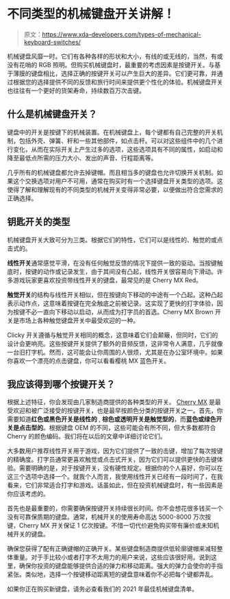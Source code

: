 # 不同类型的机械键盘开关讲解！

> 原文：<https://www.xda-developers.com/types-of-mechanical-keyboard-switches/>

机械键盘风靡一时。它们有各种各样的形状和大小，有线的或无线的，当然，有或没有花哨的 RGB 照明。但购买机械键盘时，最重要的考虑因素是按键开关。与基于薄膜的键盘相比，选择正确的按键开关可以产生巨大的差异。它们更可靠，并通过根据您的选择提供不同的反馈和旅行时间来提供更个性化的体验。机械键盘开关也往往有一个更好的货架寿命，持续数百万次击键。

## 什么是机械键盘开关？

键盘中的开关是按键下的机械装置。在机械键盘上，每个键都有自己完整的开关机制，包括外壳、弹簧、杆和一些其他部件，如点击杆。可以对这些组件中的几个进行变化，从而在实际开关上产生过多的选项，这些选项具有不同的属性，如启动和降至最低点所需的压力大小、发出的声音、行程距离等。

几乎所有的机械键盘都允许去掉键帽。而且相当多的键盘也允许切换开关机制。如果这个交换选项对用户不可用，通常在购买时有一个选择键盘开关类型的选项。这使得了解和理解现有的不同类型的机械开关变得非常必要，以便做出符合您需求的正确选择。

## 钥匙开关的类型

机械键盘开关大致可分为三类。根据它们的特性，它们可以是线性的、触觉的或点击式的。

**线性开关**通常感觉平滑，在没有任何触觉反馈的情况下提供一致的驱动。当按键触底时，按键的动作或记录发生，由于其间没有凸起，线性开关很容易向下滑动。许多游戏玩家更喜欢投资带线性开关的键盘，最常见的是 Cherry MX Red。

**触觉开关**的结构与线性开关相似，但在按键向下移动的中途有一个凸起。这种凸起表示动作点，这意味着按键在完全触底之前被记录。这实现了更快的打字体验，因为按键不必一直向下移动以启动，从而成为打字员的首选。Cherry MX Brown 开关是市场上各种触觉键盘开关中最受欢迎的一种。

Clicky 开关遵循与触觉开关相同的概念，这意味着它们会颠簸，但同时，它们的设计会更响亮。这些按键开关提供了额外的音频反馈，这非常令人满意，几乎就像一台旧打字机。然而，这可能会让你周围的人很烦，尤其是在办公室环境中。如果你喜欢一个漂亮的点击键盘，你可以看看樱桃 MX 蓝色开关。

## 我应该得到哪个按键开关？

根据上述特征，你会发现由几家制造商提供的各种类型的开关。 [Cherry MX](https://www.cherrymx.de/en/mx-original/mx-red.html) 是最受欢迎和被广泛接受的按键开关，也是最早按颜色分类的按键开关之一。首先，你需要知道**红色或黑色开关是线性的** , **棕色或透明开关是触觉型的**，而**蓝色或绿色开关是点击型的**。根据键盘 OEM 的不同，这些可能会有所不同，但大多数都符合 Cherry 的颜色编码。我们将在以后的文章中详细讨论它们。

大多数用户推荐线性开关用于游戏，因为它们提供了一致的击键，增加了每次按键的精确度。打字员通常更喜欢触觉或点击式开关，因为它们可以提供更快的击键体验。需要明确的是，对于按键开关，没有硬性规定。根据你的个人喜好，你可以在这三个选项中选择一个。就我个人而言，我使用线性开关已经有一段时间了，在我看来，它们非常适合打字和游戏。话虽如此，但在投资机械键盘时，有一些因素是你应该考虑的。

首先也是最重要的，你需要确保按键开关持续很长时间。你不会想花很多钱买一个没有可靠保质期的键盘。通常，机械开关的使用寿命高达 5000-8000 万次按键，Cherry MX 开关保证 1 亿次按键。不惜一切代价避免购买带有廉价或未知机械开关的键盘。

确保您获得了配有正确键帽的正确开关。某些键盘制造商提供低轮廓键帽来减轻整体重量。对于手比较小或者打字不太用力的用户来说，这些应该很好用。说到这里，确保你投资的键盘能够提供合适的弹力和移动距离。强大的弹力会使你的手指紧张。类似地，选择一个按键移动距离短的键盘意味着你不必把每个键都弄乱。

如果你正在购买新键盘，请务必查看我们的 2021 年最佳机械键盘清单。